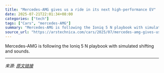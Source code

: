 ```yaml
---
title: "Mercedes-AMG gives us a ride in its next high-performance EV"
date: 2025-07-21T22:01:34+08:00
categories: ["tech"]
tags: ["Cars", "mercedes-AMG"]
summary: "Mercedes-AMG is following the Ioniq 5 N playbook with simulated shifting and sounds."
source_url: "https://arstechnica.com/cars/2025/07/mercedes-amg-gives-us-a-ride-in-its-next-high-performance-ev/"
---
```


Mercedes-AMG is following the Ioniq 5 N playbook with simulated shifting and sounds.

---

*来源: [原文链接](https://arstechnica.com/cars/2025/07/mercedes-amg-gives-us-a-ride-in-its-next-high-performance-ev/)*
